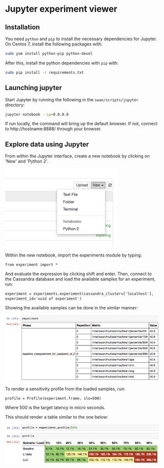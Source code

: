 # Jupyter experiment viewer

## Installation

You need `python` and `pip` to install the necessary dependencies for Jupyter.
On Centos 7, install the following packages with:

```sh
sudo yum install python-pip python-devel
```

After this, install the python dependencies with `pip` with:

```sh
sudo pip install -r requirements.txt
```

## Launching jupyter

Start Jupyter by running the following in the `swan/scripts/jupyter` directory:

```sh
jupyter notebook --ip=0.0.0.0
```

If run locally, the command will bring up the default browser.
If not, connect to http://hostname:8888/ through your browser.

## Explore data using Jupyter

From within the Jupyter interface, create a new notebook by clicking on 'New' and 'Python 2'.

![experiments list](docs/new_notebook.png)

Within the new notebook, import the experiments module by typing:

```
from experiment import *
```

And evaluate the expression by clicking shift and enter.
Then, connect to the Cassandra database and load the available samples for an experiment, run:
```
experiment = experiments.experiment(cassandra_cluster=['localhost'], experiment_id='uuid of experiment')
```

Showing the available samples can be done in the similar manner:

![sample list](docs/sample_list.png)

To render a sensitivity profile from the loaded samples, run:
```
profile = Profile(experiment.frame, slo=500)
```

Where 500 is the target latency in micro seconds.

This should render a table similar to the one below:

![sensitivity profile](docs/sensitivity_profile.png)
